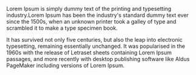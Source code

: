 Lorem Ipsum is simply dummy text of the printing and typesetting industry.Lorem  Ipsum has been the industry's standard dummy text ever since the 1500s, when an  unknown printer took a galley of type and scrambled it to make a type specimen book.

It has survived not only five centuries, but also the leap into electronic typesetting, 
remaining essentially unchanged. It was popularised in the 1960s with the release of  Letraset sheets containing Lorem Ipsum passages, and more recently with desktop  publishing software like Aldus PageMaker including versions of Lorem Ipsum.
